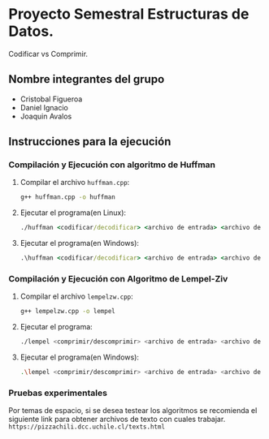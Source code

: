 
# Proyecto Semestral Estructuras de Datos.
Codificar vs Comprimir.

## Nombre integrantes del grupo
- Cristobal Figueroa
- Daniel Ignacio
- Joaquin Avalos

## Instrucciones para la ejecución

### Compilación y Ejecución con algoritmo de Huffman
1. Compilar el archivo `huffman.cpp`:
    ```bat
    g++ huffman.cpp -o huffman
    ```
2. Ejecutar el programa(en Linux):
    ```bat
    ./huffman <codificar/decodificar> <archivo de entrada> <archivo de salida>
    ```
3. Ejecutar el programa(en Windows):
    ```bat
    .\huffman <codificar/decodificar> <archivo de entrada> <archivo de salida>
    ```

### Compilación y Ejecución con Algoritmo de Lempel-Ziv
1. Compilar el archivo `lempelzw.cpp`:
    ```sh
    g++ lempelzw.cpp -o lempel
    ```
2. Ejecutar el programa:
    ```sh
    ./lempel <comprimir/descomprimir> <archivo de entrada> <archivo de salida>
    ```
3. Ejecutar el programa(en Windows):
    ```sh
    .\lempel <comprimir/descomprimir> <archivo de entrada> <archivo de salida>
    ```
### Pruebas experimentales
Por temas de espacio, si se desea testear los algoritmos se recomienda el siguiente link para obtener archivos de texto con cuales trabajar.
`https://pizzachili.dcc.uchile.cl/texts.html`
